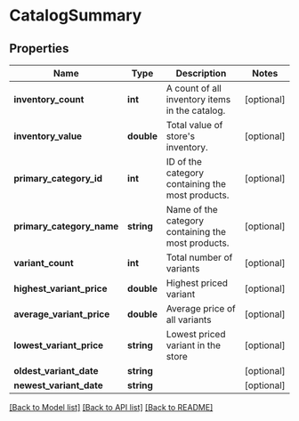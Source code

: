 # CatalogSummary

## Properties
Name | Type | Description | Notes
------------ | ------------- | ------------- | -------------
**inventory_count** | **int** | A count of all inventory items in the catalog. | [optional] 
**inventory_value** | **double** | Total value of store&#x27;s inventory. | [optional] 
**primary_category_id** | **int** | ID of the category containing the most products. | [optional] 
**primary_category_name** | **string** | Name of the category containing the most products. | [optional] 
**variant_count** | **int** | Total number of variants | [optional] 
**highest_variant_price** | **double** | Highest priced variant | [optional] 
**average_variant_price** | **double** | Average price of all variants | [optional] 
**lowest_variant_price** | **string** | Lowest priced variant in the store | [optional] 
**oldest_variant_date** | **string** |  | [optional] 
**newest_variant_date** | **string** |  | [optional] 

[[Back to Model list]](../../README.md#documentation-for-models) [[Back to API list]](../../README.md#documentation-for-api-endpoints) [[Back to README]](../../README.md)

